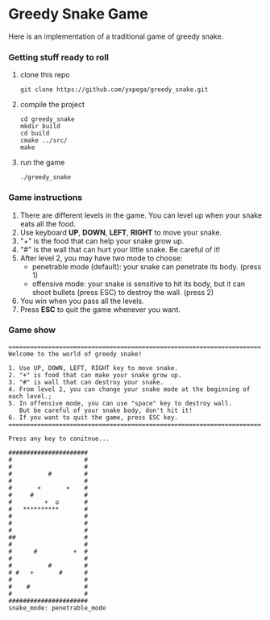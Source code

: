 # Greedy Snake Game
Here is an implementation of a traditional game of greedy snake.

### Getting stuff ready to roll
1. clone this repo

   ```shell
   git clone https://github.com/yxpega/greedy_snake.git
   ```

2. compile the project

   ```shell
   cd greedy_snake
   mkdir build
   cd build
   cmake ../src/
   make
   ```

3. run the game

   ```shell
   ./greedy_snake
   ```

### Game instructions

1. There are different levels in the game. You can level up when your snake eats all the food.
2. Use keyboard **UP**, **DOWN**, **LEFT**, **RIGHT** to move your snake.
3. "+" is the food that can help your snake grow up.
4. "#" is the wall that can hurt your little snake. Be careful of it!
5. After level 2, you may have two mode to choose:
   - penetrable mode (default): your snake can penetrate its body. (press 1)
   - offensive mode: your snake is sensitive to hit its body, but it can shoot bullets (press ESC) to destroy the wall. (press 2)
6. You win when you pass all the levels.
7. Press **ESC** to quit the game whenever you want.

### Game show

```shell
======================================================================
Welcome to the world of greedy snake!

1. Use UP, DOWN, LEFT, RIGHT key to move snake.
2. "+" is food that can make your snake grow up.
3. "#" is wall that can destroy your snake.
4. From level 2, you can change your snake mode at the beginning of each level.;
5. In offensive mode, you can use "space" key to destroy wall.
   But be careful of your snake body, don't hit it!
6. If you want to quit the game, press ESC key.
======================================================================

Press any key to conitnue...
```

```shell
######################
#                    #
#                    #
#          #         #
#                    #
#       +       +    #
#     #              #
#         +  o       #
#   **********       #
#                    #
#                    #
#                    #
##                   #
#                    #
#      #          +  #
#                    #
#          #         #
# #   +       #      #
#                    #
#    #               #
#                    #
######################
snake_mode: penetrable_mode
```
